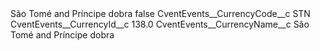<?xml version="1.0" encoding="UTF-8"?>
<CustomMetadata xmlns="http://soap.sforce.com/2006/04/metadata" xmlns:xsi="http://www.w3.org/2001/XMLSchema-instance" xmlns:xsd="http://www.w3.org/2001/XMLSchema">
    <label>São Tomé and Príncipe dobra</label>
    <protected>false</protected>
    <values>
        <field>CventEvents__CurrencyCode__c</field>
        <value xsi:type="xsd:string">STN</value>
    </values>
    <values>
        <field>CventEvents__CurrencyId__c</field>
        <value xsi:type="xsd:double">138.0</value>
    </values>
    <values>
        <field>CventEvents__CurrencyName__c</field>
        <value xsi:type="xsd:string">São Tomé and Príncipe dobra</value>
    </values>
</CustomMetadata>
